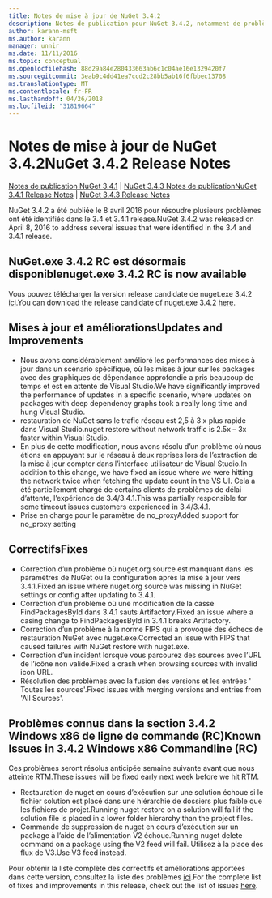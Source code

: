 ```yaml
---
title: Notes de mise à jour de NuGet 3.4.2
description: Notes de publication pour NuGet 3.4.2, notamment de problèmes connus, des correctifs de bogues, les fonctionnalités ajoutées et dcr.
author: karann-msft
ms.author: karann
manager: unnir
ms.date: 11/11/2016
ms.topic: conceptual
ms.openlocfilehash: 88d29a84e280433663ab6c1c04ae16e1329420f7
ms.sourcegitcommit: 3eab9c4dd41ea7ccd2c28bb5ab16f6fbbec13708
ms.translationtype: MT
ms.contentlocale: fr-FR
ms.lasthandoff: 04/26/2018
ms.locfileid: "31819664"
---
```

# <a name="nuget-342-release-notes"></a><span data-ttu-id="e543f-103">Notes de mise à jour de NuGet 3.4.2</span><span class="sxs-lookup"><span data-stu-id="e543f-103">NuGet 3.4.2 Release Notes</span></span>

<span data-ttu-id="e543f-104">[Notes de publication NuGet 3.4.1](../release-notes/nuget-3.4.1.md) | [NuGet 3.4.3 Notes de publication](../release-notes/nuget-3.4.3.md)</span><span class="sxs-lookup"><span data-stu-id="e543f-104">[NuGet 3.4.1 Release Notes](../release-notes/nuget-3.4.1.md) | [NuGet 3.4.3 Release Notes](../release-notes/nuget-3.4.3.md)</span></span>

<span data-ttu-id="e543f-105">NuGet 3.4.2 a été publiée le 8 avril 2016 pour résoudre plusieurs problèmes ont été identifiés dans le 3.4 et 3.4.1 release.</span><span class="sxs-lookup"><span data-stu-id="e543f-105">NuGet 3.4.2 was released on April 8, 2016 to address several issues that were identified in the 3.4 and 3.4.1 release.</span></span>

## <a name="nugetexe-342-rc-is-now-available"></a><span data-ttu-id="e543f-106">NuGet.exe 3.4.2 RC est désormais disponible</span><span class="sxs-lookup"><span data-stu-id="e543f-106">nuget.exe 3.4.2 RC is now available</span></span>

<span data-ttu-id="e543f-107">Vous pouvez télécharger la version release candidate de nuget.exe 3.4.2 [ici](https://dist.nuget.org/index.html).</span><span class="sxs-lookup"><span data-stu-id="e543f-107">You can download the release candidate of nuget.exe 3.4.2 [here](https://dist.nuget.org/index.html).</span></span>

## <a name="updates-and-improvements"></a><span data-ttu-id="e543f-108">Mises à jour et améliorations</span><span class="sxs-lookup"><span data-stu-id="e543f-108">Updates and Improvements</span></span>

* <span data-ttu-id="e543f-109">Nous avons considérablement amélioré les performances des mises à jour dans un scénario spécifique, où les mises à jour sur les packages avec des graphiques de dépendance approfondie a pris beaucoup de temps et est en attente de Visual Studio.</span><span class="sxs-lookup"><span data-stu-id="e543f-109">We have significantly improved the performance of updates in a specific scenario, where updates on packages with deep dependency graphs took a really long time and hung Visual Studio.</span></span>
* <span data-ttu-id="e543f-110">restauration de NuGet sans le trafic réseau est 2,5 à 3 x plus rapide dans Visual Studio.</span><span class="sxs-lookup"><span data-stu-id="e543f-110">nuget restore without network traffic is 2.5x – 3x faster within Visual Studio.</span></span>
* <span data-ttu-id="e543f-111">En plus de cette modification, nous avons résolu d’un problème où nous étions en appuyant sur le réseau à deux reprises lors de l’extraction de la mise à jour compter dans l’interface utilisateur de Visual Studio.</span><span class="sxs-lookup"><span data-stu-id="e543f-111">In addition to this change, we have fixed an issue where we were hitting the network twice when fetching the update count in the VS UI.</span></span> <span data-ttu-id="e543f-112">Cela a été partiellement chargé de certains clients de problèmes de délai d’attente, l’expérience de 3.4/3.4.1.</span><span class="sxs-lookup"><span data-stu-id="e543f-112">This was partially responsible for some timeout issues customers experienced in 3.4/3.4.1.</span></span>
* <span data-ttu-id="e543f-113">Prise en charge pour le paramètre de no_proxy</span><span class="sxs-lookup"><span data-stu-id="e543f-113">Added support for no_proxy setting</span></span>

## <a name="fixes"></a><span data-ttu-id="e543f-114">Correctifs</span><span class="sxs-lookup"><span data-stu-id="e543f-114">Fixes</span></span>

* <span data-ttu-id="e543f-115">Correction d’un problème où nuget.org source est manquant dans les paramètres de NuGet ou la configuration après la mise à jour vers 3.4.1.</span><span class="sxs-lookup"><span data-stu-id="e543f-115">Fixed an issue where nuget.org source was missing in NuGet settings or config after updating to 3.4.1.</span></span>
* <span data-ttu-id="e543f-116">Correction d’un problème où une modification de la casse FindPackagesById dans 3.4.1 sauts Artifactory.</span><span class="sxs-lookup"><span data-stu-id="e543f-116">Fixed an issue where a casing change to FindPackagesById in 3.4.1 breaks Artifactory.</span></span>
* <span data-ttu-id="e543f-117">Correction d’un problème à la norme FIPS qui a provoqué des échecs de restauration NuGet avec nuget.exe.</span><span class="sxs-lookup"><span data-stu-id="e543f-117">Corrected an issue with FIPS that caused failures with NuGet restore with nuget.exe.</span></span>
* <span data-ttu-id="e543f-118">Correction d’un incident lorsque vous parcourez des sources avec l’URL de l’icône non valide.</span><span class="sxs-lookup"><span data-stu-id="e543f-118">Fixed a crash when browsing sources with invalid icon URL.</span></span>
* <span data-ttu-id="e543f-119">Résolution des problèmes avec la fusion des versions et les entrées ' Toutes les sources'.</span><span class="sxs-lookup"><span data-stu-id="e543f-119">Fixed issues with merging versions and entries from 'All Sources'.</span></span>

## <a name="known-issues-in-342-windows-x86-commandline-rc"></a><span data-ttu-id="e543f-120">Problèmes connus dans la section 3.4.2 Windows x86 de ligne de commande (RC)</span><span class="sxs-lookup"><span data-stu-id="e543f-120">Known Issues in 3.4.2 Windows x86 Commandline (RC)</span></span>

<span data-ttu-id="e543f-121">Ces problèmes seront résolus anticipée semaine suivante avant que nous atteinte RTM.</span><span class="sxs-lookup"><span data-stu-id="e543f-121">These issues will be fixed early next week before we hit RTM.</span></span>

*  <span data-ttu-id="e543f-122">Restauration de nuget en cours d’exécution sur une solution échoue si le fichier solution est placé dans une hiérarchie de dossiers plus faible que les fichiers de projet.</span><span class="sxs-lookup"><span data-stu-id="e543f-122">Running nuget restore on a solution will fail if the solution file is placed in a lower folder hierarchy than the project files.</span></span>
*  <span data-ttu-id="e543f-123">Commande de suppression de nuget en cours d’exécution sur un package à l’aide de l’alimentation V2 échoue.</span><span class="sxs-lookup"><span data-stu-id="e543f-123">Running nuget delete command on a package using the V2 feed will fail.</span></span> <span data-ttu-id="e543f-124">Utilisez à la place des flux de V3.</span><span class="sxs-lookup"><span data-stu-id="e543f-124">Use V3 feed instead.</span></span>


<span data-ttu-id="e543f-125">Pour obtenir la liste complète des correctifs et améliorations apportées dans cette version, consultez la liste des problèmes [ici](https://github.com/NuGet/Home/issues?utf8=%E2%9C%93&q=is%3Aissue+milestone%3A3.4.2++is%3Aclosed+).</span><span class="sxs-lookup"><span data-stu-id="e543f-125">For the complete list of fixes and improvements in this release, check out the list of issues [here](https://github.com/NuGet/Home/issues?utf8=%E2%9C%93&q=is%3Aissue+milestone%3A3.4.2++is%3Aclosed+).</span></span>